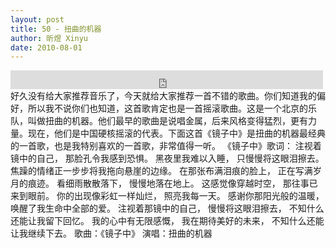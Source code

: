 ```yaml
---
layout: post
title: 50 - 扭曲的机器
author: 昕煜 Xinyu
date: 2010-08-01
---
```


<iframe src="https://archive.org/embed/slowchinese_201909/Slow_Chinese_050.mp3" width="500" height="30" frameborder="0" webkitallowfullscreen="true" mozallowfullscreen="true" allowfullscreen></iframe>
好久没有给大家推荐音乐了，今天就给大家推荐一首不错的歌曲。你们知道我的偏好，所以我不说你们也知道，这首歌肯定也是一首摇滚歌曲。这是一个北京的乐队，叫做扭曲的机器。他们最早的歌曲是说唱金属，后来风格变得猛烈，更有力量。现在，他们是中国硬核摇滚的代表。下面这首《镜子中》是扭曲的机器最经典的一首歌，也是我特别喜欢的一首歌，非常值得一听。
《镜子中》歌词：
注视着镜中的自己，
那脸孔令我感到恐惧。
黑夜里我难以入睡，
只慢慢将这眼泪擦去。
焦躁的情绪正一步步将我拖向悬崖的边缘。
在那张布满泪痕的脸上，
正在写满岁月的痕迹。
看细雨散散落下，
慢慢地落在地上。
这感觉像穿越时空，
那往事已来到眼前。
你的出现像彩虹一样灿烂，
照亮我每一天。
感谢你那阳光般的温暖，
唤醒了我生命中全部的爱。
注视着那镜中的自己，
慢慢将这眼泪擦去，
不知什么还能让我留下回忆。
我的心中有无限感慨，
我在期待美好的未来，
不知什么还能让我继续下去。
歌曲：《镜子中》
演唱：扭曲的机器
 

